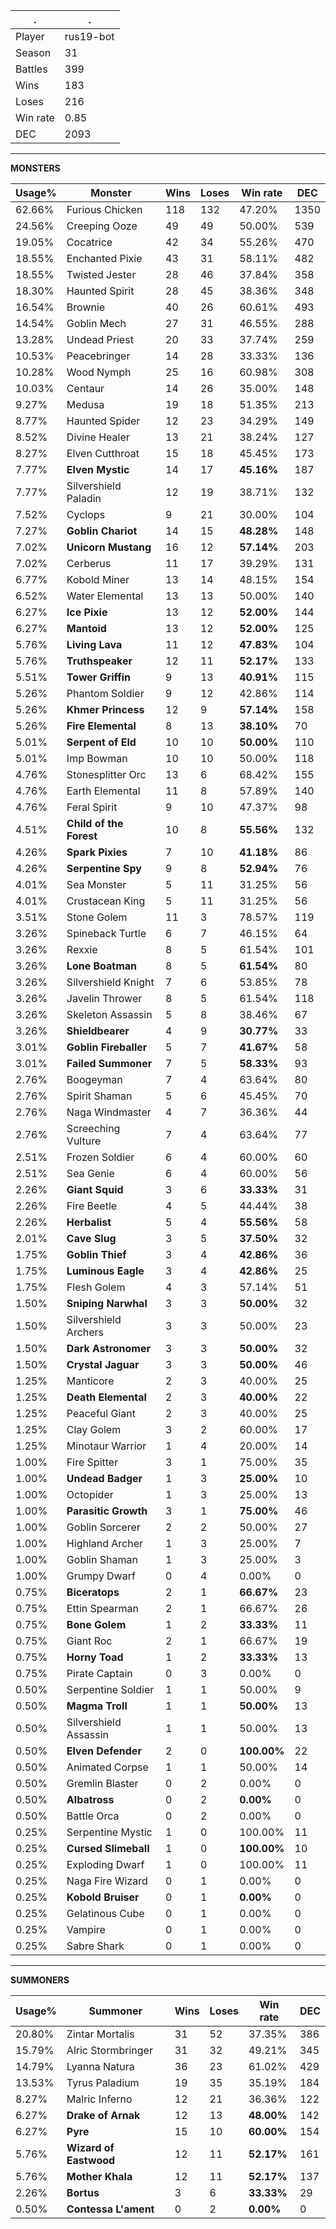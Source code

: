 .|.
|-|-
Player|rus19-bot
Season|31
Battles|399
Wins|183
Loses|216
Win rate|0.85
DEC|2093

---
**MONSTERS**

Usage%|Monster|Wins|Loses|Win rate|DEC|
-|-|-|-|-|-|
62.66%|Furious Chicken|118|132|47.20%|1350|
24.56%|Creeping Ooze|49|49|50.00%|539|
19.05%|Cocatrice|42|34|55.26%|470|
18.55%|Enchanted Pixie|43|31|58.11%|482|
18.55%|Twisted Jester|28|46|37.84%|358|
18.30%|Haunted Spirit|28|45|38.36%|348|
16.54%|Brownie|40|26|60.61%|493|
14.54%|Goblin Mech|27|31|46.55%|288|
13.28%|Undead Priest|20|33|37.74%|259|
10.53%|Peacebringer|14|28|33.33%|136|
10.28%|Wood Nymph|25|16|60.98%|308|
10.03%|Centaur|14|26|35.00%|148|
9.27%|Medusa|19|18|51.35%|213|
8.77%|Haunted Spider|12|23|34.29%|149|
8.52%|Divine Healer|13|21|38.24%|127|
8.27%|Elven Cutthroat|15|18|45.45%|173|
7.77%|**Elven Mystic**|14|17|**45.16%**|187|
7.77%|Silvershield Paladin|12|19|38.71%|132|
7.52%|Cyclops|9|21|30.00%|104|
7.27%|**Goblin Chariot**|14|15|**48.28%**|148|
7.02%|**Unicorn Mustang**|16|12|**57.14%**|203|
7.02%|Cerberus|11|17|39.29%|131|
6.77%|Kobold Miner|13|14|48.15%|154|
6.52%|Water Elemental|13|13|50.00%|140|
6.27%|**Ice Pixie**|13|12|**52.00%**|144|
6.27%|**Mantoid**|13|12|**52.00%**|125|
5.76%|**Living Lava**|11|12|**47.83%**|104|
5.76%|**Truthspeaker**|12|11|**52.17%**|133|
5.51%|**Tower Griffin**|9|13|**40.91%**|115|
5.26%|Phantom Soldier|9|12|42.86%|114|
5.26%|**Khmer Princess**|12|9|**57.14%**|158|
5.26%|**Fire Elemental**|8|13|**38.10%**|70|
5.01%|**Serpent of Eld**|10|10|**50.00%**|110|
5.01%|Imp Bowman|10|10|50.00%|118|
4.76%|Stonesplitter Orc|13|6|68.42%|155|
4.76%|Earth Elemental|11|8|57.89%|140|
4.76%|Feral Spirit|9|10|47.37%|98|
4.51%|**Child of the Forest**|10|8|**55.56%**|132|
4.26%|**Spark Pixies**|7|10|**41.18%**|86|
4.26%|**Serpentine Spy**|9|8|**52.94%**|76|
4.01%|Sea Monster|5|11|31.25%|56|
4.01%|Crustacean King|5|11|31.25%|56|
3.51%|Stone Golem|11|3|78.57%|119|
3.26%|Spineback Turtle|6|7|46.15%|64|
3.26%|Rexxie|8|5|61.54%|101|
3.26%|**Lone Boatman**|8|5|**61.54%**|80|
3.26%|Silvershield Knight|7|6|53.85%|78|
3.26%|Javelin Thrower|8|5|61.54%|118|
3.26%|Skeleton Assassin|5|8|38.46%|67|
3.26%|**Shieldbearer**|4|9|**30.77%**|33|
3.01%|**Goblin Fireballer**|5|7|**41.67%**|58|
3.01%|**Failed Summoner**|7|5|**58.33%**|93|
2.76%|Boogeyman|7|4|63.64%|80|
2.76%|Spirit Shaman|5|6|45.45%|70|
2.76%|Naga Windmaster|4|7|36.36%|44|
2.76%|Screeching Vulture|7|4|63.64%|77|
2.51%|Frozen Soldier|6|4|60.00%|60|
2.51%|Sea Genie|6|4|60.00%|56|
2.26%|**Giant Squid**|3|6|**33.33%**|31|
2.26%|Fire Beetle|4|5|44.44%|38|
2.26%|**Herbalist**|5|4|**55.56%**|58|
2.01%|**Cave Slug**|3|5|**37.50%**|32|
1.75%|**Goblin Thief**|3|4|**42.86%**|36|
1.75%|**Luminous Eagle**|3|4|**42.86%**|25|
1.75%|Flesh Golem|4|3|57.14%|51|
1.50%|**Sniping Narwhal**|3|3|**50.00%**|32|
1.50%|Silvershield Archers|3|3|50.00%|23|
1.50%|**Dark Astronomer**|3|3|**50.00%**|32|
1.50%|**Crystal Jaguar**|3|3|**50.00%**|46|
1.25%|Manticore|2|3|40.00%|25|
1.25%|**Death Elemental**|2|3|**40.00%**|22|
1.25%|Peaceful Giant|2|3|40.00%|25|
1.25%|Clay Golem|3|2|60.00%|17|
1.25%|Minotaur Warrior|1|4|20.00%|14|
1.00%|Fire Spitter|3|1|75.00%|35|
1.00%|**Undead Badger**|1|3|**25.00%**|10|
1.00%|Octopider|1|3|25.00%|13|
1.00%|**Parasitic Growth**|3|1|**75.00%**|46|
1.00%|Goblin Sorcerer|2|2|50.00%|27|
1.00%|Highland Archer|1|3|25.00%|7|
1.00%|Goblin Shaman|1|3|25.00%|3|
1.00%|Grumpy Dwarf|0|4|0.00%|0|
0.75%|**Biceratops**|2|1|**66.67%**|23|
0.75%|Ettin Spearman|2|1|66.67%|26|
0.75%|**Bone Golem**|1|2|**33.33%**|11|
0.75%|Giant Roc|2|1|66.67%|19|
0.75%|**Horny Toad**|1|2|**33.33%**|13|
0.75%|Pirate Captain|0|3|0.00%|0|
0.50%|Serpentine Soldier|1|1|50.00%|9|
0.50%|**Magma Troll**|1|1|**50.00%**|13|
0.50%|Silvershield Assassin|1|1|50.00%|13|
0.50%|**Elven Defender**|2|0|**100.00%**|22|
0.50%|Animated Corpse|1|1|50.00%|14|
0.50%|Gremlin Blaster|0|2|0.00%|0|
0.50%|**Albatross**|0|2|**0.00%**|0|
0.50%|Battle Orca|0|2|0.00%|0|
0.25%|Serpentine Mystic|1|0|100.00%|11|
0.25%|**Cursed Slimeball**|1|0|**100.00%**|10|
0.25%|Exploding Dwarf|1|0|100.00%|11|
0.25%|Naga Fire Wizard|0|1|0.00%|0|
0.25%|**Kobold Bruiser**|0|1|**0.00%**|0|
0.25%|Gelatinous Cube|0|1|0.00%|0|
0.25%|Vampire|0|1|0.00%|0|
0.25%|Sabre Shark|0|1|0.00%|0|

---
**SUMMONERS**

Usage%|Summoner|Wins|Loses|Win rate|DEC|
-|-|-|-|-|-|
20.80%|Zintar Mortalis|31|52|37.35%|386|
15.79%|Alric Stormbringer|31|32|49.21%|345|
14.79%|Lyanna Natura|36|23|61.02%|429|
13.53%|Tyrus Paladium|19|35|35.19%|184|
8.27%|Malric Inferno|12|21|36.36%|122|
6.27%|**Drake of Arnak**|12|13|**48.00%**|142|
6.27%|**Pyre**|15|10|**60.00%**|154|
5.76%|**Wizard of Eastwood**|12|11|**52.17%**|161|
5.76%|**Mother Khala**|12|11|**52.17%**|137|
2.26%|**Bortus**|3|6|**33.33%**|29|
0.50%|**Contessa L'ament**|0|2|**0.00%**|0|
